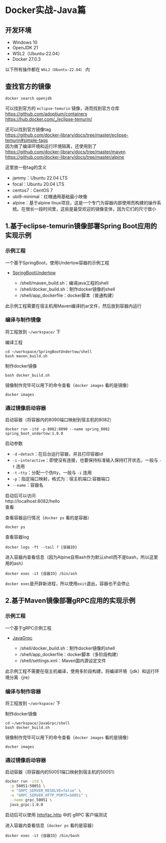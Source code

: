 # Docker实战-Java篇

## 开发环境
- Windows 10
- OpenJDK 21
- WSL2（Ubuntu-22.04）
- Docker 27.0.3

以下所有操作都在 ``WSL2（Ubuntu-22.04）`` 内

## 查找官方的镜像

```
docker search openjdk
```
可以找到官方的 ``eclipse-temurin`` 镜像，进而找到官方仓库  
https://github.com/adoptium/containers  
https://hub.docker.com/_/eclipse-temurin/  

还可以找到官方镜像tag  
https://github.com/docker-library/docs/tree/master/eclipse-temurin#simple-tags  
因为做了编译环境和运行环境隔离，还使用到了  
https://github.com/docker-library/docs/tree/master/maven  
https://github.com/docker-library/docs/tree/master/alpine  

这里放一些tag的含义
 - jammy：Ubuntu 22.04 LTS
 - focal：Ubuntu 20.04 LTS
 - centos7：CentOS 7
 - ubi9-minimal：红帽通用基础最小映像
 - alpine：基于alpine linux项目，这是一个专门为容器内部使用而构建的操作系统。在很长一段时间里，这些是最受欢迎的镜像变体，因为它们的尺寸很小

## 1.基于eclipse-temurin镜像部署Spring Boot应用的实现示例

### 示例工程
一个基于SpringBoot，使用Undertow容器的示例工程

 - [SpringBootUndertow](../Java/SpringBootUndertow/)

     - /shell/maven_build.sh：编译java工程的shell
     - /shell/docker_build.sh：制作docker镜像的shell
     - /shell/app_dockerfile：docker脚本（普通构建）

此示例工程需要在宿主机用Maven编译好jar文件，然后放到容器内运行

### 编译与制作镜像

将工程放到 ``~/workspace/`` 下

编译工程
```
cd ~/workspace/SpringBootUndertow/shell
bash maven_build.sh
```
制作docker镜像
```
bash docker_build.sh
```
镜像制作完毕可以用下的命令查看（``docker images`` 看的是镜像）
```
docker images
```

### 通过镜像启动容器
启动容器（将容器内的8090端口映射到宿主机的8082）
```
docker run -itd -p 8082:8090 --name spring_8082 spring_boot_undertow:1.0.0
```
启动参数
- ``-d`` ``–detach``：在后台运行容器，并且打印容器id
- ``-i`` ``–interactive``：即使没有连接，也要保持标准输入保持打开状态，一般与 ``-t`` 连用
- ``-t`` ``–tty``：分配一个伪tty，一般与 ``-i`` 连用
- ``-p``：指定端口映射，格式为：宿主机端口:容器端口
- ``--name``：容器名

启动后可以访问  
http://localhost:8082/hello  
查看


查看容器运行情况（``docker ps`` 看的是容器）
```
docker ps
```
查看容器log
```
docker logs -ft --tail ? {容器ID}
```
进入容器内查看信息（因为Alpine自带ash作为默认shell而不是bash，所以这里用的ash）
```
docker exec -it {容器ID} /bin/ash
```
``docker exec``是开辟新进程，所以使用``exit``退出，容器也不会停止

## 2.基于Maven镜像部署gRPC应用的实现示例

### 示例工程
一个基于gRPC示例工程

 - [JavaGrpc](../Go/Grpc/java/)

     - /shell/docker_build.sh：制作docker镜像的shell
     - /shell/app_dockerfile：docker脚本（多阶段构建）
     - /shell/settings.xml：Maven国内源设定文件

此示例工程不需要在宿主机编译，使用多阶段构建，将编译环境（jdk）和运行环境分离（jre）

### 编译与制作容器

将工程放到 ``~/workspace/`` 下

制作docker镜像
```
cd ~/workspace/JavaGrpc/shell
bash docker_build.sh
```
镜像制作完毕可以用下的命令查看（``docker images`` 看的是镜像）
```
docker images
```

### 通过镜像启动容器
启动容器（将容器内的50051端口映射到宿主机的50051）
```bash
docker run -itd \
  -p 50051:50051 \
  -e "GRPC_SERVER_RESOLVE=false" \
  -e "GRPC_SERVER_HTTP_PORTS=50051" \
  --name grpc_50051 \
  java_grpc:1.0.0
```

启动后可以使用 [httpYac.http](../DevTool/httpYac.http) 中的 gRPC 客户端测试

进入容器内查看信息（``docker ps`` 看的是容器）
```
docker exec -it {容器ID} /bin/bash
```
